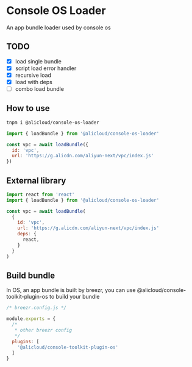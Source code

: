 # Console OS Loader

An app bundle loader used by console os

## TODO

- [x] load single bundle
- [x] script load error handler
- [x] recursive load
- [x] load with deps
- [ ] combo load bundle

## How to use

```bash
tnpm i @alicloud/console-os-loader
```

```javascript
import { loadBundle } from '@alicloud/console-os-loader'

const vpc = await loadBundle({
  id: 'vpc',
  url: 'https://g.alicdn.com/aliyun-next/vpc/index.js'
})

```

## External library

``` javascript
import react from 'react'
import { loadBundle } from '@alicloud/console-os-loader'

const vpc = await loadBundle(
  {
    id: 'vpc',
    url: 'https://g.alicdn.com/aliyun-next/vpc/index.js'
    deps: {
      react,
    }
  }
)
```

## Build bundle

In OS, an app bundle is built by breezr, you can use @alicloud/console-toolkit-plugin-os to build your bundle

```javascript
/* breezr.config.js */

module.exports = {
  /*
   * other breezr config
   */
  plugins: [
    '@alicloud/console-toolkit-plugin-os'
  ]
}

```
